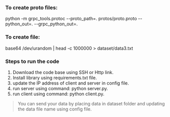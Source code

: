 ### To create proto files:
python -m grpc_tools.protoc --proto_path=. protos/proto.proto --python_out=. --grpc_python_out=.

### To create file:
base64 /dev/urandom | head -c 1000000 > dataset/data3.txt


### Steps to run the code
1. Download the code base using SSH or Http link.
2. Install library using requirements.txt file.
3. update the IP address of client and server in config file.
4. run server using command: python server.py.
5. run client using command: python client.py.

> You can send your data by placing data in dataset folder and updating the data file name using config file.
